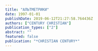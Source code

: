 ```yaml
---
title: "АЛЬТМЕТРИКИ"
date: 1997-01-01
publishDate: 2019-06-12T21:27:58.764436Z
authors: ["CENTURY CHRISTIAN"]
publication_types: ["2"]
abstract: ""
featured: false
publication: "*CHRISTIAN CENTURY*"
---
```


